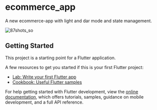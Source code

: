 # ecommerce_app

A new ecommerce-app with light and dar mode and state management.

![87shots_so](https://github.com/m-aqsam/Flutter-Applications-Ui/assets/121599719/2703571a-494d-4989-9b48-b8b41efd43d3)



## Getting Started

This project is a starting point for a Flutter application.

A few resources to get you started if this is your first Flutter project:

- [Lab: Write your first Flutter app](https://docs.flutter.dev/get-started/codelab)
- [Cookbook: Useful Flutter samples](https://docs.flutter.dev/cookbook)

For help getting started with Flutter development, view the
[online documentation](https://docs.flutter.dev/), which offers tutorials,
samples, guidance on mobile development, and a full API reference.

